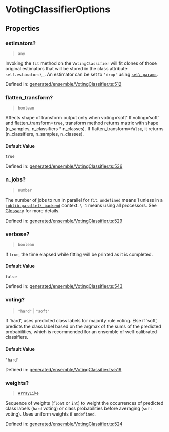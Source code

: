 # VotingClassifierOptions

## Properties

### estimators?

> `any`

Invoking the `fit` method on the `VotingClassifier` will fit clones of those original estimators that will be stored in the class attribute `self.estimators\_`. An estimator can be set to `'drop'` using [`set\_params`](#sklearn.ensemble.VotingClassifier.set_params "sklearn.ensemble.VotingClassifier.set_params").

Defined in:  [generated/ensemble/VotingClassifier.ts:512](https://github.com/transitive-bullshit/scikit-learn-ts/blob/122b3c0/packages/sklearn/src/generated/ensemble/VotingClassifier.ts#L512)

### flatten\_transform?

> `boolean`

Affects shape of transform output only when voting=’soft’ If voting=’soft’ and flatten\_transform=`true`, transform method returns matrix with shape (n\_samples, n\_classifiers \* n\_classes). If flatten\_transform=`false`, it returns (n\_classifiers, n\_samples, n\_classes).

#### Default Value

`true`

Defined in:  [generated/ensemble/VotingClassifier.ts:536](https://github.com/transitive-bullshit/scikit-learn-ts/blob/122b3c0/packages/sklearn/src/generated/ensemble/VotingClassifier.ts#L536)

### n\_jobs?

> `number`

The number of jobs to run in parallel for `fit`. `undefined` means 1 unless in a [`joblib.parallel\_backend`](https://joblib.readthedocs.io/en/latest/parallel.html#joblib.parallel_backend "(in joblib v1.3.0.dev0)") context. `\-1` means using all processors. See [Glossary](../../glossary.html#term-n_jobs) for more details.

Defined in:  [generated/ensemble/VotingClassifier.ts:529](https://github.com/transitive-bullshit/scikit-learn-ts/blob/122b3c0/packages/sklearn/src/generated/ensemble/VotingClassifier.ts#L529)

### verbose?

> `boolean`

If `true`, the time elapsed while fitting will be printed as it is completed.

#### Default Value

`false`

Defined in:  [generated/ensemble/VotingClassifier.ts:543](https://github.com/transitive-bullshit/scikit-learn-ts/blob/122b3c0/packages/sklearn/src/generated/ensemble/VotingClassifier.ts#L543)

### voting?

> `"hard"` \| `"soft"`

If ‘hard’, uses predicted class labels for majority rule voting. Else if ‘soft’, predicts the class label based on the argmax of the sums of the predicted probabilities, which is recommended for an ensemble of well-calibrated classifiers.

#### Default Value

`'hard'`

Defined in:  [generated/ensemble/VotingClassifier.ts:519](https://github.com/transitive-bullshit/scikit-learn-ts/blob/122b3c0/packages/sklearn/src/generated/ensemble/VotingClassifier.ts#L519)

### weights?

> [`ArrayLike`](../types/ArrayLike.md)

Sequence of weights (`float` or `int`) to weight the occurrences of predicted class labels (`hard` voting) or class probabilities before averaging (`soft` voting). Uses uniform weights if `undefined`.

Defined in:  [generated/ensemble/VotingClassifier.ts:524](https://github.com/transitive-bullshit/scikit-learn-ts/blob/122b3c0/packages/sklearn/src/generated/ensemble/VotingClassifier.ts#L524)
